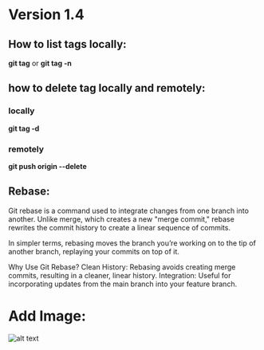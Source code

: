 # Version 1.4
## How to list tags locally:
**git tag** or
**git tag -n**

## how to delete tag locally and remotely:
### locally
**git tag -d <tagname>**
### remotely
**git push origin --delete <tagname>**

## Rebase:
Git rebase is a command used to integrate changes from one branch into another. Unlike merge, which creates a new "merge commit," rebase rewrites the commit history to create a linear sequence of commits.

In simpler terms, rebasing moves the branch you’re working on to the tip of another branch, replaying your commits on top of it.

Why Use Git Rebase?
Clean History: Rebasing avoids creating merge commits, resulting in a cleaner, linear history.
Integration: Useful for incorporating updates from the main branch into your feature branch.



# Add Image:
![alt text](https://www.edarabia.com/ar/wp-content/uploads/2018/08/5-most-beautiful-prayers-prophet.jpg)
